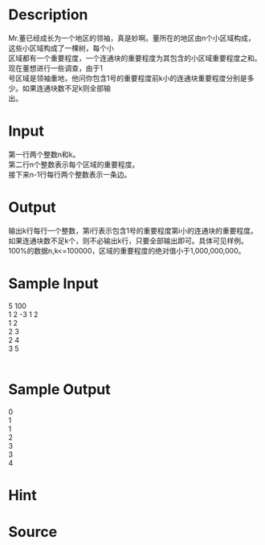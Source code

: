 
# Description

<div class="content"><div>Mr.董已经成长为一个地区的领袖，真是妙啊。董所在的地区由n个小区域构成，这些小区域构成了一棵树，每个小</div>
<div>区域都有一个重要程度，一个连通块的重要程度为其包含的小区域重要程度之和。现在董想进行一些调查，由于1</div>
<div>号区域是领袖重地，他问你包含1号的重要程度前k小的连通块重要程度分别是多少。如果连通块数不足k则全部输</div>
<div>出。</div>
<div></div>
<div></div>
<p></p></div>

# Input

<div class="content"><div>第一行两个整数n和k。</div>
<div>第二行n个整数表示每个区域的重要程度。</div>
<div>接下来n-1行每行两个整数表示一条边。</div>
<div></div>
<div></div>
<p></p></div>

# Output

<div class="content"><div>输出k行每行一个整数，第i行表示包含1号的重要程度第i小的连通块的重要程度。</div>
<div>如果连通块数不足k个，则不必输出k行，只要全部输出即可。具体可见样例。</div>
<div>100%的数据n,k&lt;=100000，区域的重要程度的绝对值小于1,000,000,000。</div>
<div></div>
<div></div>
<p></p></div>

# Sample Input

<div class="content"><span class="sampledata">5 100<br/>
1 2 -3 1 2<br/>
1 2<br/>
2 3<br/>
2 4<br/>
3 5<br/>
<br/>
</span></div>

# Sample Output

<div class="content"><span class="sampledata">0<br/>
1<br/>
1<br/>
2<br/>
3<br/>
3<br/>
4<br/>
</span></div>

# Hint

<div class="content"><p></p></div>

# Source

<div class="content"><p><a href="problemset.php?search="></a></p></div>

